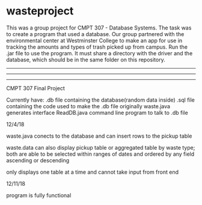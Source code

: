 # wasteproject
This was a group project for CMPT 307 - Database Systems. The task was to create a program that used a database. Our group partnered with the environmental center at Westminster College to make an app for use in tracking the amounts and types of trash picked up from campus. Run the .jar file to use the program. It must share a directory with the driver and the database, which should be in the same folder on this repository.


---
---
---


CMPT 307 Final Project

Currently have: 
  .db file containing the database(random data inside)
  .sql file containing the code used to make the .db file originally
  waste.java generates interface
  ReadDB.java command line program to talk to .db file
  
  
12/4/18
  
  waste.java conects to the database and can insert rows to the pickup table
  
  waste.data can also display pickup table or aggregated table by waste type;
  both are able to be selected within ranges of dates and ordered by any field ascending or descending
    
  only displays one table at a time and cannot take input from front end
  
  
12/11/18

  program is fully functional
